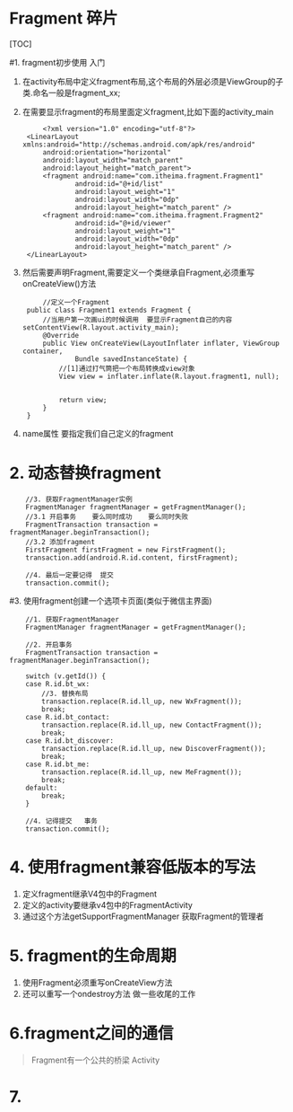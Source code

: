 # Fragment 碎片

[TOC]

#1. fragment初步使用  入门 

1. 在activity布局中定义fragment布局,这个布局的外层必须是ViewGroup的子类.命名一般是fragment_xx;
2. 在需要显示fragment的布局里面定义fragment,比如下面的activity_main

		    <?xml version="1.0" encoding="utf-8"?>
	    <LinearLayout xmlns:android="http://schemas.android.com/apk/res/android"
	        android:orientation="horizontal"
	        android:layout_width="match_parent"
	        android:layout_height="match_parent">
	        <fragment android:name="com.itheima.fragment.Fragment1"
	                android:id="@+id/list"
	                android:layout_weight="1"
	                android:layout_width="0dp"
	                android:layout_height="match_parent" />
	        <fragment android:name="com.itheima.fragment.Fragment2"
	                android:id="@+id/viewer"
	                android:layout_weight="1"
	                android:layout_width="0dp"
	                android:layout_height="match_parent" />
	    </LinearLayout>

3. 然后需要声明Fragment,需要定义一个类继承自Fragment,必须重写onCreateView()方法

		    //定义一个Fragment 
	    public class Fragment1 extends Fragment {
	    	//当用户第一次画ui的时候调用  要显示Fragment自己的内容  setContentView(R.layout.activity_main);
	    	@Override
	    	public View onCreateView(LayoutInflater inflater, ViewGroup container,
	    			Bundle savedInstanceState) {
	    		//[1]通过打气筒把一个布局转换成view对象 
	    		View view = inflater.inflate(R.layout.fragment1, null);
	    		
	    		
	    		return view;
	    	}
	    }

4. name属性 要指定我们自己定义的fragment

# 2. 动态替换fragment
		//3. 获取FragmentManager实例
		FragmentManager fragmentManager = getFragmentManager();
		//3.1 开启事务    要么同时成功    要么同时失败
		FragmentTransaction transaction = fragmentManager.beginTransaction();
		//3.2 添加fragment
		FirstFragment firstFragment = new FirstFragment();
		transaction.add(android.R.id.content, firstFragment);
			
		//4. 最后一定要记得  提交
		transaction.commit();

#3. 使用fragment创建一个选项卡页面(类似于微信主界面)
		
		//1. 获取FragmentManager
		FragmentManager fragmentManager = getFragmentManager();
		
		//2. 开启事务
		FragmentTransaction transaction = fragmentManager.beginTransaction();
		
		switch (v.getId()) {
		case R.id.bt_wx:
			//3. 替换布局
			transaction.replace(R.id.ll_up, new WxFragment());
			break;
		case R.id.bt_contact:
			transaction.replace(R.id.ll_up, new ContactFragment());
			break;
		case R.id.bt_discover:
			transaction.replace(R.id.ll_up, new DiscoverFragment());
			break;
		case R.id.bt_me:
			transaction.replace(R.id.ll_up, new MeFragment());
			break;
		default:
			break;
		}
		
		//4. 记得提交   事务
		transaction.commit();

# 4. 使用fragment兼容低版本的写法
1. 定义fragment继承V4包中的Fragment 
2. 定义的activity要继承v4包中的FragmentActivity
3. 通过这个方法getSupportFragmentManager  获取Fragment的管理者

# 5. fragment的生命周期
1. 使用Fragment必须重写onCreateView方法
2. 还可以重写一个ondestroy方法 做一些收尾的工作

# 6.fragment之间的通信
>Fragment有一个公共的桥梁 Activity

# 7. 